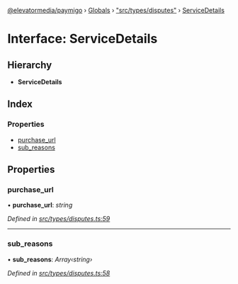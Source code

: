 [@elevatormedia/paymigo](../README.md) › [Globals](../globals.md) › ["src/types/disputes"](../modules/_src_types_disputes_.md) › [ServiceDetails](_src_types_disputes_.servicedetails.md)

# Interface: ServiceDetails

## Hierarchy

-   **ServiceDetails**

## Index

### Properties

-   [purchase_url](_src_types_disputes_.servicedetails.md#purchase_url)
-   [sub_reasons](_src_types_disputes_.servicedetails.md#sub_reasons)

## Properties

### purchase_url

• **purchase_url**: _string_

_Defined in [src/types/disputes.ts:59](https://github.com/ELEVATORmedia/paymigo/blob/90b1c91/src/types/disputes.ts#L59)_

---

### sub_reasons

• **sub_reasons**: _Array‹string›_

_Defined in [src/types/disputes.ts:58](https://github.com/ELEVATORmedia/paymigo/blob/90b1c91/src/types/disputes.ts#L58)_
